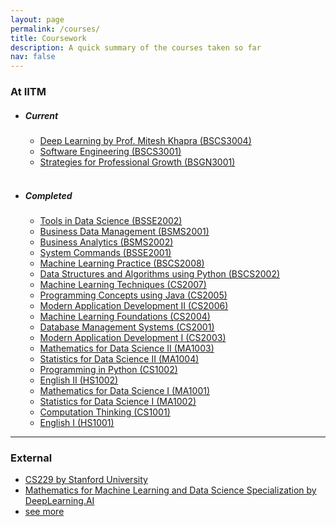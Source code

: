 ```yaml
---
layout: page
permalink: /courses/
title: Coursework
description: A quick summary of the courses taken so far
nav: false
---
```


### At IITM
- ##### Current
    - [Deep Learning by Prof. Mitesh Khapra (BSCS3004)](https://study.iitm.ac.in/ds/course_pages/BSCS3004.html) 
    - [Software Engineering (BSCS3001)](https://study.iitm.ac.in/ds/course_pages/BSCS3001.html)
    - [Strategies for Professional Growth (BSGN3001)](https://study.iitm.ac.in/ds/course_pages/BSGN3001.html)
    <br>
- ##### Completed
    - [Tools in Data Science (BSSE2002)](https://study.iitm.ac.in/ds/course_pages/BSSE2002.html)
    - [Business Data Management (BSMS2001)](https://study.iitm.ac.in/ds/course_pages/BSMS2001.html)
    - [Business Analytics (BSMS2002)](https://study.iitm.ac.in/ds/course_pages/BSMS2002.html)
    - [System Commands (BSSE2001)](https://study.iitm.ac.in/ds/course_pages/BSSE2001.html)
    - [Machine Learning Practice (BSCS2008)](https://study.iitm.ac.in/ds/course_pages/BSCS2008.html)
    - [Data Structures and Algorithms using Python (BSCS2002)](https://study.iitm.ac.in/ds/course_pages/BSCS2002.html)
    - [Machine Learning Techniques (CS2007)](https://study.iitm.ac.in/ds/course_pages/BSCS2007.html)
    - [Programming Concepts using Java (CS2005)](https://study.iitm.ac.in/ds/course_pages/BSCS2005.html)
    - [Modern Application Development II (CS2006)](https://study.iitm.ac.in/ds/course_pages/BSCS2006.html)
    - [Machine Learning Foundations (CS2004)](https://study.iitm.ac.in/ds/course_pages/BSCS2004.html)
    - [Database Management Systems (CS2001)](https://study.iitm.ac.in/ds/course_pages/BSCS2001.html)
    - [Modern Application Development I (CS2003)](https://study.iitm.ac.in/ds/course_pages/BSCS2003.html)
    - [Mathematics for Data Science II (MA1003)](https://study.iitm.ac.in/ds/course_pages/BSMA1003.html)
    - [Statistics for Data Science II (MA1004)](https://study.iitm.ac.in/ds/course_pages/BSMA1004.html)
    - [Programming in Python (CS1002)](https://study.iitm.ac.in/ds/course_pages/BSCS1002.html)
    - [English II (HS1002)](https://study.iitm.ac.in/ds/course_pages/BSHS1002.html)
    - [Mathematics for Data Science I (MA1001)](https://study.iitm.ac.in/ds/course_pages/BSMA1001.html)
    - [Statistics for Data Science I (MA1002)](https://study.iitm.ac.in/ds/course_pages/BSMA1002.html)
    - [Computation Thinking (CS1001)](https://study.iitm.ac.in/ds/course_pages/BSCS1001.html)
    - [English I (HS1001)](https://study.iitm.ac.in/ds/course_pages/BSHS1001.html)
    
---

### External
- [CS229 by Stanford University](https://cs229.stanford.edu/)
- [Mathematics for Machine Learning and Data Science Specialization by DeepLearning.AI](https://www.deeplearning.ai/courses/mathematics-for-machine-learning-and-data-science-specialization/)
- [see more](https://www.linkedin.com/in/hamees-sayed/details/certifications/)